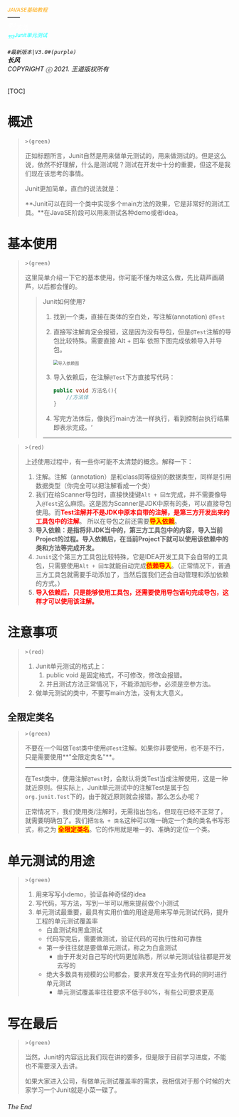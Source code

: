 ###### <sub><font color = orange>JAVASE基础教程</font></sub><br />——<br /><sup><font color=white>卷3</font></sup><font color=white>方法</font><br/><sup><sub><font color=cyan>节3</font></sub><font color=cyan>Junit单元测试</font></sup><br/><br/>	``#最新版本|V3.0#(purple) ``<br/>**长风**<br/>*COPYRIGHT ⓒ 2021. 王道版权所有*

[TOC]

# 概述

> `>(green)`
>
> 正如标题所言，Junit自然是用来做单元测试的，用来做测试的。但是这么说，依然不好理解，什么是测试呢？测试在开发中十分的重要，但这不是我们现在该思考的事情。
>
> Junit更加简单，直白的说法就是：
>
> **Junit可以在同一个类中实现多个main方法的效果，它是非常好的测试工具。**在JavaSE阶段可以用来测试各种demo或者idea。

# 基本使用

> `>(green)`
>
> 这里简单介绍一下它的基本使用，你可能不懂为啥这么做，先比葫芦画葫芦，以后都会懂的。
>
> > Junit如何使用?
> >
> > 1. 找到一个类，直接在类体的空白处，写注解(annotation) `@Test`
> >
> > 2. 直接写注解肯定会报错，这是因为没有导包，但是`@Test`注解的导包比较特殊。需要直接 Alt + 回车 依照下图完成依赖导入并导包。
> >
> >    <img src="https://hixiaodong123.oss-cn-hangzhou.aliyuncs.com/typora/202112290204711.png?align=center" alt="导入依赖图" style="zoom: 67%;" />
> >
> > 3. 导入依赖后，在注解`@Test`下方直接写代码：
> >
> >    ``` java
> >    public void 方法名(){
> >        //方法体
> >    }
> >    ```
> >
> > 4. 写完方法体后，像执行main方法一样执行，看到控制台执行结果即表示完成。‘
> >
> > ---

> `>(red)`
>
> 上述使用过程中，有一些你可能不太清楚的概念。解释一下：
>
> 1. 注解。注解（annotation）是和class同等级别的数据类型，同样是引用数据类型（你完全可以把注解看成一个类）
> 2. 我们在给Scanner导包时，直接快捷键`Alt + 回车`完成，并不需要像导入`@Test`这么麻烦。这是因为Scanner是JDK中原有的类，可以直接导包使用。而<font color=red>**Test注解并不是JDK中原本自带的注解，是第三方开发出来的工具包中的注解**</font>。 所以在导包之前还需要<span style=color:red;background:yellow>**导入依赖**</span>。
> 3. **导入依赖：是指将非JDK当中的，第三方工具包中的内容，导入当前Project的过程。导入依赖后，在当前Project下就可以使用该依赖中的类和方法等完成开发。**
> 4. `Junit`这个第三方工具包比较特殊，它是IDEA开发工具下会自带的工具包，只需要使用`Alt + 回车`就能自动完成<span style=color:red;background:yellow>**依赖导入**</span>。（正常情况下，普通三方工具包就需要手动添加了，当然后面我们还会自动管理和添加依赖的方式。）
> 5. <font color=red>**导入依赖后，只是能够使用工具包，还需要使用导包语句完成导包，这样才可以使用该注解。**</font>

# 注意事项

> `>(red)`
>
> 1. Junit单元测试的格式上：
>    1. public void 是固定格式，不可修改，修改会报错。
>    2. 并且测试方法正常情况下，不能添加形参，必须是空参方法。
> 2. 做单元测试的类中，不要写main方法，没有太大意义。

## 全限定类名

> `>(green)`
>
> 不要在一个叫做Test类中使用`@Test`注解。如果你非要使用，也不是不行，只是需要使用**"全限定类名"**。
>
> ----
>
> 在Test类中，使用注解`@Test`时，会默认将类Test当成注解使用，这是一种就近原则。但实际上，Junit单元测试中的注解Test是属于包`org.junit.Test`下的，由于就近原则就会报错。那么怎么办呢？
>
> 正常情况下，我们使用类/注解时，无需指出包名，但现在已经不正常了，就需要明确包了。我们把`包名 + 类名`这种可以唯一确定一个类的类名书写形式，称之为 <span style=color:red;background:yellow>**全限定类名**</span>。它的作用就是唯一的、准确的定位一个类。

# 单元测试的用途

> `>(green)`
>
> 1. 用来写写小demo，验证各种奇怪的idea
> 2. 写代码，写方法，写到一半可以用来提前做个小测试
> 3. 单元测试最重要，最具有实用价值的用途是用来写单元测试代码，提升工程的单元测试覆盖率
>    - 白盒测试和黑盒测试
>    - 代码写完后，需要做测试，验证代码的可执行性和可靠性
>    - 第一步往往就是要做单元测试，称之为白盒测试
>      - 由于开发对自己写的代码更加熟悉，所以单元测试往往都是开发去写的
>    - 绝大多数具有规模的公司都会，要求开发在写业务代码的同时进行单元测试
>      - 单元测试覆盖率往往要求不低于80%，有些公司要求更高

# 写在最后

> `>(green)`
>
> 当然，Junit的内容远比我们现在讲的要多，但是限于目前学习进度，不能也不需要深入去讲。
>
> 如果大家进入公司，有做单元测试覆盖率的需求，我相信对于那个时候的大家学习一个Junit就是小菜一碟了。

###### The End
